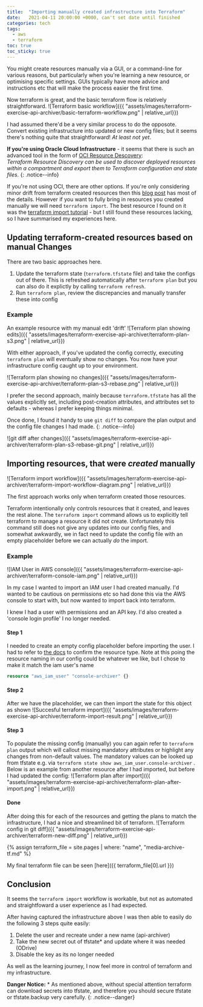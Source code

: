 ```yaml
---
title:  "Importing manually created infrastructure into Terraform"
date:   2021-04-11 20:00:00 +0000, can't set date until finished
categories: tech
tags:
  - aws
  - terraform
toc: true
toc_sticky: true
---
```


You might create resources manually via a GUI, or a command-line for various reasons, but particularly when you're learning a new resource, or optimising specific settings. GUIs typically have more advice and instructions etc that will make the process easier the first time.

Now terraform is great, and the basic terraform flow is relatively straightforward. 
![Terraform basic workflow]({{ "assets/images/terraform-exercise-api-archiver/basic-terraform-workflow.png" | relative_url}})

I had assumed there'd be a very similar process to do the opposote. Convert existing infrastructure into updated or new config files; but it seems there's nothing quite that straightforward! *At least not yet*.

**If you're using Oracle Cloud Infrastructure** - it seems that there is such an advanced tool in the form of [OCI Resource Descovery](https://registry.terraform.io/providers/hashicorp/oci/latest/docs/guides/resource_discovery):<BR/>*Terraform Resource Discovery can be used to discover deployed resources within a compartment and export them to Terraform configuration and state files.*
{: .notice--info}

If you're not using OCI, there are other options. If you're only considering minor drift from terraform created resources then this [blog post](#https://www.hashicorp.com/blog/detecting-and-managing-drift-with-terraform) has most of the details. However if you want to fully bring in resources you created manually we will need `terraform import`. The best resource I found on it was the [terraform import tutorial](https://learn.hashicorp.com/tutorials/terraform/state-import?in=terraform/state&utm_source=WEBSITE&utm_medium=WEB_IO&utm_offer=ARTICLE_PAGE&utm_content=DOCS) - but I still found these resources lacking, so I have summarised my experiences here.

## Updating terraform-created resources based on manual Changes

There are two basic approaches here.
1. Update the terraform state (`terraform.tfstate` file) and take the configs out of there. This is refreshed automatically after `terraform plan` but you can also do it explictly by calling `terraform refresh`.
2. Run `terraform plan`, review the discrepancies and manually transfer these into config

### Example

An example resource with my manual edit 'drift'
![Terraform plan showing edits]({{ "assets/images/terraform-exercise-api-archiver/terraform-plan-s3.png" | relative_url}})

With either approach, if you've updated the config correctly, executing `terraform plan` will eventually show no changes. You now have your infrastructure config caught up to your environment.

![Terraform plan showing no changes]({{ "assets/images/terraform-exercise-api-archiver/terraform-plan-s3-rebase.png" | relative_url}})

I prefer the second approach, mainly because `terraform.tfstate` has all the values explicitly set, including post-creation attributes, and attributes set to defaults - whereas I prefer keeping things minimal.

Once done, I found it handy to use `git diff` to compare the plan output and the config file changes I had made.
{: .notice--info}

![git diff after changes]({{ "assets/images/terraform-exercise-api-archiver/terraform-plan-s3-rebase-git.png" | relative_url}})

## Importing resources, that were *created* manually

![Terraform import workflow]({{ "assets/images/terraform-exercise-api-archiver/terraform-import-workflow-diagram.png" | relative_url}})

The first approach works only when terraform created those resources. 

Terraform intentionally only controls resources that it created, and leaves the rest alone. The `terraform import` command allows us to explicitly tell terraform to manage a resource it did not create. Unfortunately this command still does not give any updates into our config files, and somewhat awkwardly, we in fact need to update the config file with an empty placeholder before we can actually *do* the import.

### Example

![IAM User in AWS console]({{ "assets/images/terraform-exercise-api-archiver/terraform-console-iam.png" | relative_url}})

In my case I wanted to import an IAM user I had created manually. I'd wanted to be cautious on permissions etc so had done this via the AWS console to start with, but now wanted to import back into terraform.

I knew I had a user with permissions and an API key. I'd also created a 'console login profile' I no longer needed.

#### Step 1
I needed to create an empty config placeholder before importing the user. I had to refer to [the docs](https://registry.terraform.io/providers/hashicorp/aws/latest/docs/resources/iam_user) to confirm the resource type. Note at this poing the resource naming in our config could be whatever we like, but I chose to make it match the iam user's name

```terraform
resource "aws_iam_user" "console-archiver" {}
```

#### Step 2
After we have the placeholder, we can then import the state for this object as shown
![Succesful terraform import]({{ "assets/images/terraform-exercise-api-archiver/terraform-import-result.png" | relative_url}})

#### Step 3
To populate the missing config (manually) you can again refer to `terraform plan` output which will callout missing mandatory attributes or highlight any changes from non-default values. The mandatory values can be looked up from tfstate e.g. via `terraform state show aws_iam_user.console-archiver` . Below is an example from another resource after I had imported, but before I had updated the config:
![Terraform plan after import]({{ "assets/images/terraform-exercise-api-archiver/terraform-plan-after-import.png" | relative_url}})

#### Done

After doing this for each of the resources and getting the plans to match the infrastructure, I had a nice and streamlined bit of terraform.
![Terraform config in git diff]({{ "assets/images/terraform-exercise-api-archiver/terraform-new-diff.png" | relative_url}})

{% assign terraform_file = site.pages | where: "name", "media-archive-tf.md" %}

My final terraform file can be seen [here]({{ terraform_file[0].url }})

## Conclusion

It seems the `terraform import` workflow is workable, but not as automated and straightfoward a user experience as I had expected.

After having captured the infrastructure above I was then able to easily do the following 3 steps quite easily:
1. Delete the user and recreate under a new name (api-archiver)
2. Take the new secret out of tfstate* and update where it was needed (ODrive)
3. Disable the key as its no longer needed

As well as the learning journey, I now feel more in control of terraform and my infrastructure.

**Danger Notice:** * As mentioned above, without special attention terraform can download secrets into tfstate, and therefore you should secure tfstate or tfstate.backup very carefully.
{: .notice--danger}
